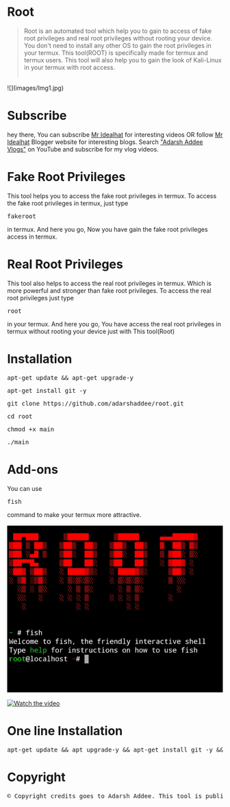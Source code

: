 # Root
> Root is an automated tool which help you to gain to access of fake root privileges and real root privileges without rooting your device. You don't need to install any other OS to gain the root privileges in your termux. This tool(ROOT) is specifically made for termux and termux users. This tool will also help you to gain the look of Kali-Linux in your termux with root access.<br><br>
<centre>
![](images/Img1.jpg)
</centre>

# Subscribe
hey there, You can subscribe <a href="https://youtube.com/c/mridealhat">Mr Idealhat</a> for interesting videos OR follow <a href="https://mridealhatofficial.blogspot.com">Mr Idealhat</a> Blogger website for interesting blogs. Search <a href="https://www.youtube.com/channel/UCvAp_a_UY_TnAIZlpX8UmMg">"Adarsh Addee Vlogs"</a> on YouTube and subscribe for my vlog videos. 

# Fake Root Privileges
This tool helps you to access the fake root privileges in termux. To access the fake root privileges in termux, just type <pre>fakeroot</pre> in termux. And here you go, Now you have gain the fake root privileges access in termux.

# Real Root Privileges
This tool also helps to access the real root privileges in termux. Which is more powerful and stronger than fake root privileges. To access the real root privileges just type <pre>root</pre> in your termux. And here you go, You have access the real root privileges in termux without rooting your device just with This tool(Root)

# Installation
<pre>apt-get update && apt-get upgrade-y</pre>
<pre>apt-get install git -y</pre>
<pre>git clone https://github.com/adarshaddee/root.git</pre>
<pre>cd root</pre>
<pre>chmod +x main</pre>
<pre>./main</pre>

# Add-ons
You can use <pre>fish</pre> command to make your termux more attractive.<br><br>
<centre>
![](images/Img2.jpg)
</centre>

[![Watch the video](https://img.youtube.com/vi/LAJfrWPm4NU/maxresdefault.jpg)](https://www.youtube.com/watch?v=LAJfrWPm4NU)

# One line Installation
<pre>apt-get update && apt upgrade-y && apt-get install git -y && git clone https://github.com/adarshaddee/root.git</pre>

# Copyright
<pre>© Copyright credits goes to Adarsh Addee. This tool is public tool anyone can use this tool.</pre>

